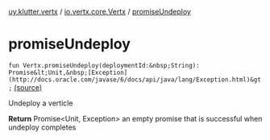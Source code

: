 [uy.klutter.vertx](../index.md) / [io.vertx.core.Vertx](index.md) / [promiseUndeploy](.)


# promiseUndeploy

`fun Vertx.promiseUndeploy(deploymentId:&nbsp;String): Promise&lt;Unit,&nbsp;[Exception](http://docs.oracle.com/javase/6/docs/api/java/lang/Exception.html)&gt;` [(source)](https://github.com/kohesive/klutter/blob/master/vertx3-jdk8/src/main/kotlin/uy/klutter/vertx/Vertx.kt#L206)

Undeploy a verticle


**Return**
Promise&lt;Unit, Exception&gt; an empty promise that is successful when undeploy completes



